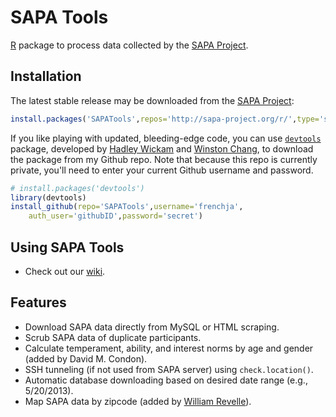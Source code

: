 SAPA Tools
==========

[R](http://www.r-project.org/) package to process data collected by 
the [SAPA Project](http://www.sapa-project.org).

Installation
------------
The latest stable release may be downloaded from the 
[SAPA Project](http://sapa-project.org):

```r
install.packages('SAPATools',repos='http://sapa-project.org/r/',type='source')
```

If you like playing with updated, bleeding-edge code, you can use 
[`devtools`](https://github.com/hadley/devtools) package, developed by [Hadley Wickam](http://had.co.nz/) and 
[Winston Chang](https://github.com/wch), 
to download the package from my Github repo. Note that because this repo is currently private, 
you'll need to enter your current Github username and password.

```r
# install.packages('devtools')
library(devtools)
install_github(repo='SAPATools',username='frenchja',
    auth_user='githubID',password='secret')
```

Using SAPA Tools
----------------
- Check out our [wiki](https://github.com/frenchja/SAPATools/wiki).

Features
--------
- Download SAPA data directly from MySQL or HTML scraping.
- Scrub SAPA data of duplicate participants.
- Calculate temperament, ability, and interest norms by age and gender (added by David M. Condon).
- SSH tunneling (if not used from SAPA server) using `check.location()`.
- Automatic database downloading based on desired date range (e.g., 5/20/2013).
- Map SAPA data by zipcode (added by [William Revelle](http://personality-project.org/revelle.html)).
